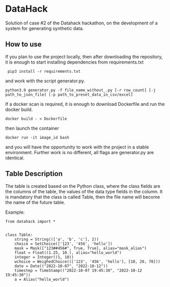 # DataHack

Solution of case #2 of the Datahack hackathon, on the development of a system for generating synthetic data.

## How to use
If you plan to use the project locally, then after downloading the repository, it is enough to start installing dependencies from requirements.txt 

``` pip3 install -r requirements.txt```

and work with the script generator.py.

```python3.9 generator.py -f file_name_without_.py [-r row_count] [-j path_to_json_file] [-p path_to_preset_data_in_csv/excel]```

If a docker scan is required, it is enough to download Dockerfile and run the docker build.

```docker build - < Dockerfile```

then launch the container 

```docker run -it image_id bash ```

and you will have the opportunity to work with the project in a stable environment. Further work is no different, all flags are generator.py are identical.

## Table Description

The table is created based on the Python class, where the class fields are the columns of the table, the values of the data type fields in the column.
It is mandatory that the class is called Table, then the file name will become the name of the future table.

Example:

```
from datahack import *


class Table:
    string = String((['a', 'b', 'c'], 2))
    choice = SetChoice(['123', '456', 'hello'])
    mask = Mask(["123##456#", True, True], alias="mask_alias")
    float = Float((1.25, 10.), alias="hello_world")
    integer = Integer((1, 10))
    wchoice = WeighedChoice((['123', '456', 'hello'], [10, 20, 70]))
    date = Date(("2022-10-07", "2022-10-12"))
    timestep = TimeStamp(("2022-10-07 19:45:30", "2022-10-12 19:45:30"))
    a = Alias("hello_world")
```
